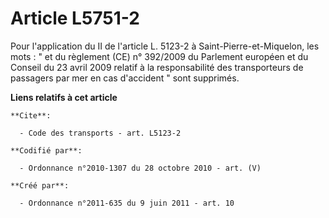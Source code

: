 # Article L5751-2

Pour l'application du II de l'article L. 5123-2 à Saint-Pierre-et-Miquelon, les mots : " et du règlement (CE) n° 392/2009 du
Parlement européen et du Conseil du 23 avril 2009 relatif à la responsabilité des transporteurs de passagers par mer en cas
d'accident " sont supprimés.

**Liens relatifs à cet article**

	**Cite**:

	  - Code des transports - art. L5123-2

	**Codifié par**:

	  - Ordonnance n°2010-1307 du 28 octobre 2010 - art. (V)

	**Créé par**:

	  - Ordonnance n°2011-635 du 9 juin 2011 - art. 10
